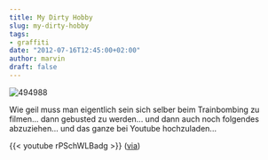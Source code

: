 ```yaml
---
title: My Dirty Hobby
slug: my-dirty-hobby
tags:
- graffiti
date: "2012-07-16T12:45:00+02:00"
author: marvin
draft: false
---
```

![494988](/images/494988.jpg)

Wie geil muss man eigentlich sein sich selber beim Trainbombing zu
filmen... dann gebusted zu werden... und dann auch noch folgendes
abzuziehen... und das ganze bei Youtube hochzuladen...

{{< youtube rPSchWLBadg   >}}
([via](http://www.urbanartcore.eu/train-graffiti-my-dirty-hobby/))